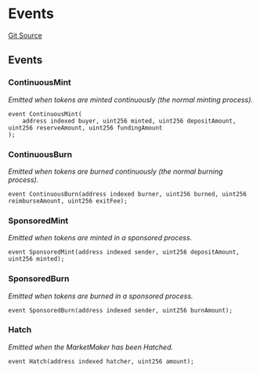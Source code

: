 # Events
[Git Source](https://github.com/DAObox/fantastic-spork/blob/e85e294b9aa197e65780cf42fd333d2b29d2cb82/src/lib/Events.sol)


## Events
### ContinuousMint
*Emitted when tokens are minted continuously (the normal minting process).*


```solidity
event ContinuousMint(
    address indexed buyer, uint256 minted, uint256 depositAmount, uint256 reserveAmount, uint256 fundingAmount
);
```

### ContinuousBurn
*Emitted when tokens are burned continuously (the normal burning process).*


```solidity
event ContinuousBurn(address indexed burner, uint256 burned, uint256 reimburseAmount, uint256 exitFee);
```

### SponsoredMint
*Emitted when tokens are minted in a sponsored process.*


```solidity
event SponsoredMint(address indexed sender, uint256 depositAmount, uint256 minted);
```

### SponsoredBurn
*Emitted when tokens are burned in a sponsored process.*


```solidity
event SponsoredBurn(address indexed sender, uint256 burnAmount);
```

### Hatch
*Emitted when the MarketMaker has been Hatched.*


```solidity
event Hatch(address indexed hatcher, uint256 amount);
```

